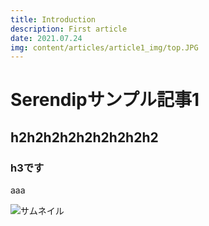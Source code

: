 ```yaml
---
title: Introduction
description: First article
date: 2021.07.24
img: content/articles/article1_img/top.JPG
---
```


# Serendipサンプル記事1
## h2h2h2h2h2h2h2h2h2
### h3です
aaa

<img src="/_nuxt/content/articles/article1_img/top.JPG" alt="サムネイル">
